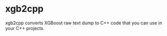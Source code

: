 # xgb2cpp

xgb2cpp converts XGBoost raw text dump to C++ code that you can use in your C++ projects.

